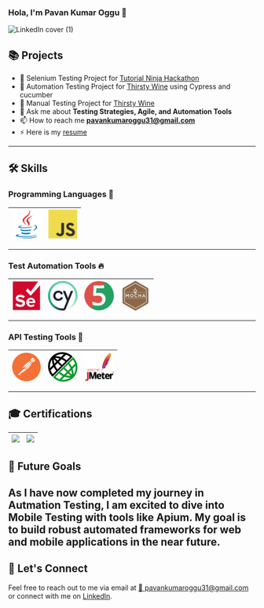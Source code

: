 ### Hola, I'm Pavan Kumar Oggu 👋

![LinkedIn cover (1)](https://github.com/user-attachments/assets/ebc922e2-2fa5-483d-ab3f-5e6fc88428a6)

## 📚 Projects 

- 🔭 Selenium Testing Project for [Tutorial Ninja Hackathon](https://github.com/pavankumaroggu31/9269-Tutorials-Ninja-Hackathon)
- 👯 Automation Testing Project for [Thirsty Wine](https://github.com/pavankumaroggu31/Thirsty_Wine_Cypress_Project) using Cypress and cucumber 
- 🤔 Manual Testing Project for [Thirsty Wine](https://github.com/pavankumaroggu31/Thirsty_Wine_Project_2024)
- 💬 Ask me about **Testing Strategies, Agile, and Automation Tools**
- 📫 How to reach me **pavankumaroggu31@gmail.com**
- ⚡ Here is my [resume](https://github.com/pavankumaroggu31/resume/blob/main/PavanKumarOggu-SDETQA-aIpD.pdf)
---

## 🛠 Skills

### Programming Languages 🚀

| <img src="https://raw.githubusercontent.com/devicons/devicon/master/icons/java/java-original.svg" width="60"/> | <img src="https://raw.githubusercontent.com/devicons/devicon/master/icons/javascript/javascript-original.svg" width="60"/> |
|--------------------------------------------------------------------------------------------------------------|--------------------------------------------------------------------------------------------------------------|

---

### Test Automation Tools 🔥

| <img src="https://raw.githubusercontent.com/devicons/devicon/master/icons/selenium/selenium-original.svg" width=60/> | <img src="https://github.com/TaffazulAnsari/images/blob/main/image/cypress-1.svg" width=60/> | <img src="https://raw.githubusercontent.com/devicons/devicon/master/icons/junit/junit-original.svg" width=60/> | <img src="https://raw.githubusercontent.com/devicons/devicon/master/icons/mocha/mocha-original.svg" width=60/> |
|---------------------------------------------------------------------------------------------------------------------|-----------------------------------------------------------------------------------------------------------|---------------------------------------------------------------------------------------------------------------|---------------------------------------------------------------------------------------------------------------|

---

### API Testing Tools 🌟

| <img src="https://raw.githubusercontent.com/devicons/devicon/master/icons/postman/postman-original.svg" width=60/> | <img src="https://github.com/TaffazulAnsari/images/blob/main/image/restassure.png" width=60/> | <img src="https://github.com/TaffazulAnsari/images/blob/main/image/jmeter_square.svg" width=60/> |
|--------------------------------------------------------------------------------------------------------------------|----------------------------------------------------------------------------------------------------------|--------------------------------------------------------------------------------------------------------------|

---

## 🎓 Certifications

| <img src="https://github.com/pavankumaroggu31/Certifications/blob/main/Pavan%20Kumar%20Oggu%20%20%20%20%20%20%20.jpg" width="40"/> | <img src="https://github.com/pavankumaroggu31/Certifications/blob/main/Pavan%20Kumar%20Oggu%20(1).png" width="40"/> |
|--------------------------------------------------------------------------------|--------------------------------------------------------------------------------|

## 🔮 Future Goals

As I have now completed my journey in **Autmation Testing**, I am excited to dive into **Mobile Testing** with tools like **Apium**. My goal is to build robust automated frameworks for web and mobile applications in the near future.
---

## 🤝 Let's Connect

Feel free to reach out to me via email at [📧 pavankumaroggu31@gmail.com](mailto:pavankumaroggu31@gmail.com) or connect with me on [LinkedIn](https://www.linkedin.com/in/pavan-kumar-oggu/).

